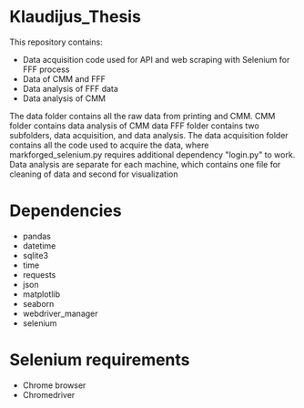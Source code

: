 # Klaudijus_Thesis
This repository contains:
- Data acquisition code used for API and web scraping with Selenium for FFF process
- Data of CMM and FFF
- Data analysis of FFF data
- Data analysis of CMM

The data folder contains all the raw data from printing and CMM. CMM folder contains data analysis of CMM data FFF folder contains two subfolders, data acquisition, and data analysis. The data acquisition folder contains all the code used to acquire the data, where markforged_selenium.py requires additional dependency "login.py" to work. Data analysis are separate for each machine, which contains one file for cleaning of data and second for visualization

# Dependencies
- pandas
- datetime
- sqlite3
- time
- requests
- json
- matplotlib
- seaborn
- webdriver_manager
- selenium

# Selenium requirements
- Chrome browser
- Chromedriver
